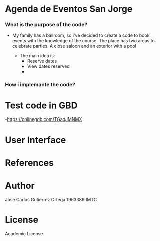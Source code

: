 # Agenda de Eventos San Jorge



### What is the purpose of the code?

- My family has a ballroom, so i've decided to create a code to book events with the knowledge of the course. The place has two areas to celebrate parties.
A close saloon and an exterior with a pool


  - The main idea is:
    -  Reserve dates  
    -  View dates reserved
    -  

### How i implemante the code?

# Test code in GBD
 -https://onlinegdb.com/TGaqJMNMX

# User Interface

  
  # References
  
  # Author
  
  Jose Carlos Gutierrez Ortega 1963389 IMTC
  
  # License
  
  Academic License
